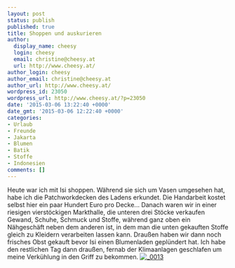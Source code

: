 ```yaml
---
layout: post
status: publish
published: true
title: Shoppen und auskurieren
author:
  display_name: cheesy
  login: cheesy
  email: christine@cheesy.at
  url: http://www.cheesy.at/
author_login: cheesy
author_email: christine@cheesy.at
author_url: http://www.cheesy.at/
wordpress_id: 23050
wordpress_url: http://www.cheesy.at/?p=23050
date: '2015-03-06 13:22:40 +0000'
date_gmt: '2015-03-06 12:22:40 +0000'
categories:
- Urlaub
- Freunde
- Jakarta
- Blumen
- Batik
- Stoffe
- Indonesien
comments: []
---
```

Heute war ich mit Isi shoppen. Während sie sich um Vasen umgesehen hat, habe ich die Patchworkdecken des Ladens erkundet. Die Handarbeit kostet selbst hier ein paar Hundert Euro pro Decke...
Danach waren wir in einer riesigen vierstöckigen Markthalle, die unteren drei Stöcke verkaufen Gewand, Schuhe, Schmuck und Stoffe, während ganz oben ein Nähgeschäft neben dem anderen ist, in dem man die unten gekauften Stoffe gleich zu Kleidern verarbeiten lassen kann. Draußen haben wir dann noch frisches Obst gekauft bevor Isi einen Blumenladen geplündert hat.
Ich habe den restlichen Tag dann draußen, fernab der Klimaanlagen geschlafen um meine Verkühlung in den Griff zu bekommen.
[![_0013](http://www.cheesy.at/wp-content/uploads/00131.jpg)](http://www.cheesy.at/fotos/urlaub/jakarta/tag-7-shoppen-und-auskurieren/ "Tag 7 – Shoppen und auskurieren")
